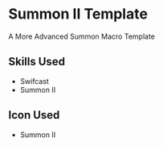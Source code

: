 # Summon II Template
A More Advanced Summon Macro Template

## Skills Used

 - Swifcast
 - Summon II

## Icon Used

 - Summon II
